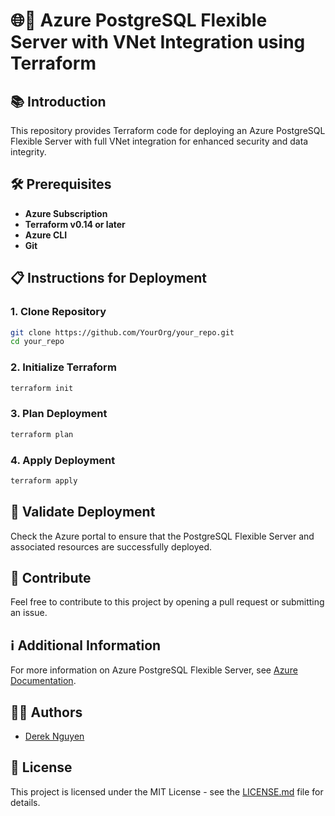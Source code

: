 # 🌐🐘 Azure PostgreSQL Flexible Server with VNet Integration using Terraform

## 📚 Introduction 

This repository provides Terraform code for deploying an Azure PostgreSQL Flexible Server with full VNet integration for enhanced security and data integrity.

## 🛠️ Prerequisites

- **Azure Subscription**
- **Terraform v0.14 or later**
- **Azure CLI**
- **Git**

## 📋 Instructions for Deployment

### 1. **Clone Repository**

```bash
git clone https://github.com/YourOrg/your_repo.git
cd your_repo
```

### 2. **Initialize Terraform**

```bash
terraform init
```

### 3. **Plan Deployment**

```bash
terraform plan
```

### 4. **Apply Deployment**

```bash
terraform apply
```

## 🧐 Validate Deployment

Check the Azure portal to ensure that the PostgreSQL Flexible Server and associated resources are successfully deployed.

## 🤝 Contribute

Feel free to contribute to this project by opening a pull request or submitting an issue.

## ℹ️ Additional Information

For more information on Azure PostgreSQL Flexible Server, see [Azure Documentation](https://docs.microsoft.com/azure/postgresql/flexible-server).

## 👩‍💼 Authors

- [Derek Nguyen](mailto:dereknguyen@example.com)

## 📝 License

This project is licensed under the MIT License - see the [LICENSE.md](LICENSE.md) file for details.
